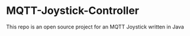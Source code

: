 # MQTT-Joystick-Controller
This repo is an open source project for an MQTT Joystick written in Java
